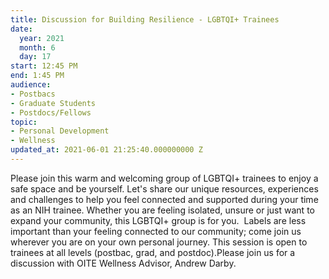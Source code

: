 ```yaml
---
title: Discussion for Building Resilience - LGBTQI+ Trainees
date:
  year: 2021
  month: 6
  day: 17
start: 12:45 PM
end: 1:45 PM
audience:
- Postbacs
- Graduate Students
- Postdocs/Fellows
topic:
- Personal Development
- Wellness
updated_at: 2021-06-01 21:25:40.000000000 Z
---
```

Please join this warm and welcoming group of LGBTQI+ trainees to enjoy a
safe space and be yourself. Let's share our unique resources,
experiences and challenges to help you feel connected and supported
during your time as an NIH trainee. Whether you are feeling isolated,
unsure or just want to expand your community, this LGBTQI+ group is for
you.  Labels are less important than your feeling connected to our
community; come join us wherever you are on your own personal journey.
This session is open to trainees at all levels (postbac, grad, and
postdoc).Please join us for a discussion with OITE Wellness Advisor,
Andrew Darby.

 

 

 
